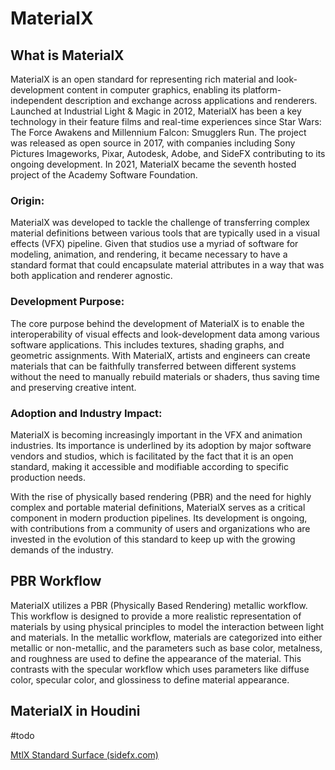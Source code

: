 # MaterialX

## What is MaterialX

MaterialX is an open standard for representing rich material and look-development content in computer graphics, enabling its platform-independent description and exchange across applications and renderers. Launched at Industrial Light & Magic in 2012, MaterialX has been a key technology in their feature films and real-time experiences since Star Wars: The Force Awakens and Millennium Falcon: Smugglers Run. The project was released as open source in 2017, with companies including Sony Pictures Imageworks, Pixar, Autodesk, Adobe, and SideFX contributing to its ongoing development. In 2021, MaterialX became the seventh hosted project of the Academy Software Foundation.

### Origin:

MaterialX was developed to tackle the challenge of transferring complex material definitions between various tools that are typically used in a visual effects (VFX) pipeline. Given that studios use a myriad of software for modeling, animation, and rendering, it became necessary to have a standard format that could encapsulate material attributes in a way that was both application and renderer agnostic.

### Development Purpose:

The core purpose behind the development of MaterialX is to enable the interoperability of visual effects and look-development data among various software applications. This includes textures, shading graphs, and geometric assignments. With MaterialX, artists and engineers can create materials that can be faithfully transferred between different systems without the need to manually rebuild materials or shaders, thus saving time and preserving creative intent.

### Adoption and Industry Impact:

MaterialX is becoming increasingly important in the VFX and animation industries. Its importance is underlined by its adoption by major software vendors and studios, which is facilitated by the fact that it is an open standard, making it accessible and modifiable according to specific production needs.

With the rise of physically based rendering (PBR) and the need for highly complex and portable material definitions, MaterialX serves as a critical component in modern production pipelines. Its development is ongoing, with contributions from a community of users and organizations who are invested in the evolution of this standard to keep up with the growing demands of the industry.

## PBR Workflow

MaterialX utilizes a PBR (Physically Based Rendering) metallic workflow. This workflow is designed to provide a more realistic representation of materials by using physical principles to model the interaction between light and materials. In the metallic workflow, materials are categorized into either metallic or non-metallic, and the parameters such as base color, metalness, and roughness are used to define the appearance of the material. This contrasts with the specular workflow which uses parameters like diffuse color, specular color, and glossiness to define material appearance.

## MaterialX in Houdini

#todo

[MtlX Standard Surface (sidefx.com)](https://www.sidefx.com/docs/houdini/nodes/vop/mtlxstandard_surface.html)